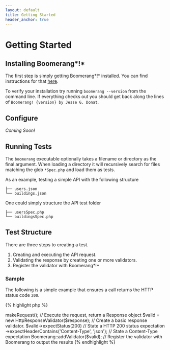 ```yaml
---
layout: default
title: Getting Started
header_anchor: true
---
```


# Getting Started

## Installing Boomerang*!*

The first step is simply getting Boomerang*!* installed. You can find instructions for that [here](install.html).

To verify your installation try running `boomerang --version` from the command line.  If everything checks out you should get back along the lines of `Boomerang! {version} by Jesse G. Donat`.

## Configure

*Coming Soon!*

## Running Tests

The `boomerang` executable optionally takes a filename or directory as the final argument.
When loading a directory it will recursively search for files matching the glob `*Spec.php` and load them as tests.

As an example, testing a simple API with the following structure
	
	├── users.json
	└── buildings.json
	
One could simply structure the API test folder

	
	├── usersSpec.php
	└── buildingsSpec.php
	
## Test Structure

There are three steps to creating a test.

1. Creating and executing the API request.
2. Validating the response by creating one or more validators.
3. Register the validator with Boomerang*!* 
	
### Sample

The following is a simple example that ensures a call returns the HTTP status code `200`. 
	
{% highlight php %}
<?php

namespace Boomerang;

$req      = new HttpRequest('http://httpbin.org/get'); // Create the API Request
$response = $req->makeRequest();                   // Execute the request, return a Response object

$valid = new HttpResponseValidator($response); // Create a basic response validator.
$valid->expectStatus(200)                  // State a HTTP 200 status expectation
      ->expectHeaderContains('Content-Type', 'json'); // State a Content-Type expectation

Boomerang::addValidator($valid); // Register the validator with Boomerang to output the results
{% endhighlight %}


